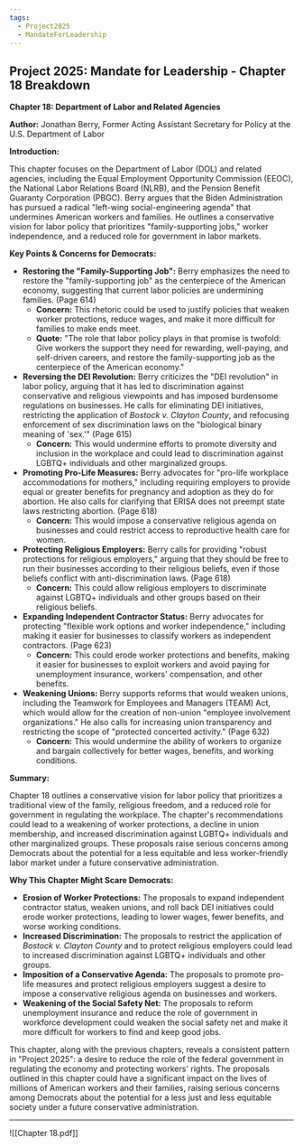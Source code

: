 ```yaml
---
tags:
  - Project2025
  - MandateForLeadership
---
```

## Project 2025: Mandate for Leadership - Chapter 18 Breakdown

**Chapter 18: Department of Labor and Related Agencies**

**Author:** Jonathan Berry, Former Acting Assistant Secretary for Policy at the U.S. Department of Labor

**Introduction:**

This chapter focuses on the Department of Labor (DOL) and related agencies, including the Equal Employment Opportunity Commission (EEOC), the National Labor Relations Board (NLRB), and the Pension Benefit Guaranty Corporation (PBGC). Berry argues that the Biden Administration has pursued a radical "left-wing social-engineering agenda" that undermines American workers and families. He outlines a conservative vision for labor policy that prioritizes "family-supporting jobs," worker independence, and a reduced role for government in labor markets.

**Key Points & Concerns for Democrats:**

* **Restoring the "Family-Supporting Job":** Berry emphasizes the need to restore the "family-supporting job" as the centerpiece of the American economy, suggesting that current labor policies are undermining families. (Page 614)
    * **Concern:** This rhetoric could be used to justify policies that weaken worker protections, reduce wages, and make it more difficult for families to make ends meet.
    * **Quote:** "The role that labor policy plays in that promise is twofold: Give workers the support they need for rewarding, well-paying, and self-driven careers, and restore the family-supporting job as the centerpiece of the American economy."
* **Reversing the DEI Revolution:** Berry criticizes the "DEI revolution" in labor policy, arguing that it has led to discrimination against conservative and religious viewpoints and has imposed burdensome regulations on businesses. He calls for eliminating DEI initiatives, restricting the application of *Bostock v. Clayton County*, and refocusing enforcement of sex discrimination laws on the "biological binary meaning of 'sex.'" (Page 615)
    * **Concern:** This would undermine efforts to promote diversity and inclusion in the workplace and could lead to discrimination against LGBTQ+ individuals and other marginalized groups.
* **Promoting Pro-Life Measures:** Berry advocates for "pro-life workplace accommodations for mothers," including requiring employers to provide equal or greater benefits for pregnancy and adoption as they do for abortion. He also calls for clarifying that ERISA does not preempt state laws restricting abortion. (Page 618)
    * **Concern:** This would impose a conservative religious agenda on businesses and could restrict access to reproductive health care for women.
* **Protecting Religious Employers:** Berry calls for providing "robust protections for religious employers," arguing that they should be free to run their businesses according to their religious beliefs, even if those beliefs conflict with anti-discrimination laws. (Page 618)
    * **Concern:** This could allow religious employers to discriminate against LGBTQ+ individuals and other groups based on their religious beliefs.
* **Expanding Independent Contractor Status:** Berry advocates for protecting "flexible work options and worker independence," including making it easier for businesses to classify workers as independent contractors. (Page 623)
    * **Concern:** This could erode worker protections and benefits, making it easier for businesses to exploit workers and avoid paying for unemployment insurance, workers' compensation, and other benefits.
* **Weakening Unions:** Berry supports reforms that would weaken unions, including the Teamwork for Employees and Managers (TEAM) Act, which would allow for the creation of non-union "employee involvement organizations." He also calls for increasing union transparency and restricting the scope of "protected concerted activity." (Page 632)
    * **Concern:** This would undermine the ability of workers to organize and bargain collectively for better wages, benefits, and working conditions.

**Summary:**

Chapter 18 outlines a conservative vision for labor policy that prioritizes a traditional view of the family, religious freedom, and a reduced role for government in regulating the workplace. The chapter's recommendations could lead to a weakening of worker protections, a decline in union membership, and increased discrimination against LGBTQ+ individuals and other marginalized groups. These proposals raise serious concerns among Democrats about the potential for a less equitable and less worker-friendly labor market under a future conservative administration.

**Why This Chapter Might Scare Democrats:**

* **Erosion of Worker Protections:** The proposals to expand independent contractor status, weaken unions, and roll back DEI initiatives could erode worker protections, leading to lower wages, fewer benefits, and worse working conditions.
* **Increased Discrimination:** The proposals to restrict the application of *Bostock v. Clayton County* and to protect religious employers could lead to increased discrimination against LGBTQ+ individuals and other groups.
* **Imposition of a Conservative Agenda:** The proposals to promote pro-life measures and protect religious employers suggest a desire to impose a conservative religious agenda on businesses and workers.
* **Weakening of the Social Safety Net:** The proposals to reform unemployment insurance and reduce the role of government in workforce development could weaken the social safety net and make it more difficult for workers to find and keep good jobs.

This chapter, along with the previous chapters, reveals a consistent pattern in "Project 2025": a desire to reduce the role of the federal government in regulating the economy and protecting workers' rights. The proposals outlined in this chapter could have a significant impact on the lives of millions of American workers and their families, raising serious concerns among Democrats about the potential for a less just and less equitable society under a future conservative administration. 

----

![[Chapter 18.pdf]]